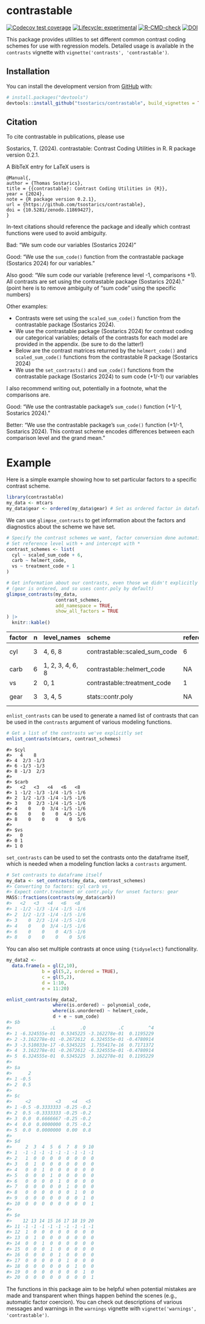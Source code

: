 
<!-- README.md is generated from README.Rmd. Please edit that file -->

# contrastable

<!-- badges: start -->

[![Codecov test
coverage](https://codecov.io/gh/tsostarics/contrastable/branch/main/graph/badge.svg?token=PW2NOWO8NE)](https://codecov.io/gh/tsostarics/contrastable?branch=main)
[![Lifecycle:
experimental](https://img.shields.io/badge/lifecycle-stable-green.svg)](https://lifecycle.r-lib.org/articles/stages.html#stable)
[![R-CMD-check](https://github.com/tsostarics/contrastable/workflows/R-CMD-check/badge.svg)](https://github.com/tsostarics/contrastable/actions)
[![DOI](https://zenodo.org/badge/DOI/10.5281/zenodo.11869428.svg)](https://doi.org/10.5281/zenodo.11869428)

<!-- badges: end -->

This package provides utilities to set different common contrast coding
schemes for use with regression models. Detailed usage is available in
the `contrasts` vignette with `vignette('contrasts', 'contrastable')`.

## Installation

You can install the development version from
[GitHub](https://github.com/) with:

``` r
# install.packages("devtools")
devtools::install_github("tsostarics/contrastable", build_vignettes = TRUE)
```

## Citation

To cite contrastable in publications, please use

Sostarics, T. (2024). contrastable: Contrast Coding Utilities in R. R
package version 0.2.1.

A BibTeX entry for LaTeX users is

    @Manual{,
    author = {Thomas Sostarics},
    title = {{contrastable}: Contrast Coding Utilities in {R}},
    year = {2024},
    note = {R package version 0.2.1},
    url = {https://github.com/tsostarics/contrastable},
    doi = {10.5281/zenodo.11869427},
    }

In-text citations should reference the package and ideally which
contrast functions were used to avoid ambiguity.

Bad: “We sum code our variables (Sostarics 2024)”

Good: “We use the `sum_code()` function from the contrastable package
(Sostarics 2024) for our variables.”

Also good: “We sum code our variable (reference level -1, comparisons
+1). All contrasts are set using the contrastable package (Sostarics
2024).” (point here is to remove ambiguity of “sum code” using the
specific numbers)

Other examples:

- Contrasts were set using the `scaled_sum_code()` function from the
  contrastable package (Sostarics 2024).
- We use the contrastable package (Sostarics 2024) for contrast coding
  our categorical variables; details of the contrasts for each model are
  provided in the appendix. (be sure to do the latter!)
- Below are the contrast matrices returned by the `helmert_code()` and
  `scaled_sum_code()` functions from the contrastable R package
  (Sostarics 2024)
- We use the `set_contrasts()` and `sum_code()` functions from the
  contrastable package (Sostarics 2024) to sum code (+1/-1) our
  variables

I also recommend writing out, potentially in a footnote, what the
comparisons are.

Good: “We use the contrastable package’s `sum_code()` function (+1/-1,
Sostarics 2024).”

Better: “We use the contrastable package’s `sum_code()` function (+1/-1,
Sostarics 2024). This contrast scheme encodes differences between each
comparison level and the grand mean.”

# Example

Here is a simple example showing how to set particular factors to a
specific contrast scheme.

``` r
library(contrastable)
my_data <- mtcars
my_data$gear <- ordered(my_data$gear) # Set as ordered factor in dataframe
```

We can use `glimpse_contrasts` to get information about the factors and
diagnostics about the scheme we have set.

``` r
# Specify the contrast schemes we want, factor conversion done automatically
# Set reference level with + and intercept with *
contrast_schemes <- list(
  cyl ~ scaled_sum_code + 6,
  carb ~ helmert_code,
  vs ~ treatment_code + 1
)

# Get information about our contrasts, even those we didn't explicitly set
# (gear is ordered, and so uses contr.poly by default)
glimpse_contrasts(my_data,
                  contrast_schemes,
                  add_namespace = TRUE,
                  show_all_factors = TRUE
) |>
  knitr::kable()
```

| factor |   n | level_names      | scheme                        | reference | intercept  |
|:-------|----:|:-----------------|:------------------------------|:----------|:-----------|
| cyl    |   3 | 4, 6, 8          | contrastable::scaled_sum_code | 6         | grand mean |
| carb   |   6 | 1, 2, 3, 4, 6, 8 | contrastable::helmert_code    | NA        | grand mean |
| vs     |   2 | 0, 1             | contrastable::treatment_code  | 1         | mean(1)    |
| gear   |   3 | 3, 4, 5          | stats::contr.poly             | NA        | grand mean |

`enlist_contrasts` can be used to generate a named list of contrasts
that can be used in the `contrasts` argument of various modeling
functions.

``` r
# Get a list of the contrasts we've explicitly set
enlist_contrasts(mtcars, contrast_schemes)
```

    #> $cyl
    #>   4    8   
    #> 4  2/3 -1/3
    #> 6 -1/3 -1/3
    #> 8 -1/3  2/3
    #> 
    #> $carb
    #>   <2   <3   <4   <6   <8  
    #> 1 -1/2 -1/3 -1/4 -1/5 -1/6
    #> 2  1/2 -1/3 -1/4 -1/5 -1/6
    #> 3    0  2/3 -1/4 -1/5 -1/6
    #> 4    0    0  3/4 -1/5 -1/6
    #> 6    0    0    0  4/5 -1/6
    #> 8    0    0    0    0  5/6
    #> 
    #> $vs
    #>   0
    #> 0 1
    #> 1 0

`set_contrasts` can be used to set the contrasts onto the dataframe
itself, which is needed when a modeling function lacks a `contrasts`
argument.

``` r
# Set contrasts to dataframe itself
my_data <- set_contrasts(my_data, contrast_schemes)
#> Converting to factors: cyl carb vs
#> Expect contr.treatment or contr.poly for unset factors: gear
MASS::fractions(contrasts(my_data$carb))
#>   <2   <3   <4   <6   <8  
#> 1 -1/2 -1/3 -1/4 -1/5 -1/6
#> 2  1/2 -1/3 -1/4 -1/5 -1/6
#> 3    0  2/3 -1/4 -1/5 -1/6
#> 4    0    0  3/4 -1/5 -1/6
#> 6    0    0    0  4/5 -1/6
#> 8    0    0    0    0  5/6
```

You can also set multiple contrasts at once using `{tidyselect}`
functionality.

``` r
my_data2 <- 
  data.frame(a = gl(2,10),
             b = gl(5,2, ordered = TRUE),
             c = gl(5,2),
             d = 1:10,
             e = 11:20)

enlist_contrasts(my_data2,
                 where(is.ordered) ~ polynomial_code,
                 where(is.unordered) ~ helmert_code,
                 d + e ~ sum_code)
#> $b
#>              .L         .Q            .C         ^4
#> 1 -6.324555e-01  0.5345225 -3.162278e-01  0.1195229
#> 2 -3.162278e-01 -0.2672612  6.324555e-01 -0.4780914
#> 3 -3.510833e-17 -0.5345225  1.755417e-16  0.7171372
#> 4  3.162278e-01 -0.2672612 -6.324555e-01 -0.4780914
#> 5  6.324555e-01  0.5345225  3.162278e-01  0.1195229
#> 
#> $a
#>      2
#> 1 -0.5
#> 2  0.5
#> 
#> $c
#>     <2         <3    <4   <5
#> 1 -0.5 -0.3333333 -0.25 -0.2
#> 2  0.5 -0.3333333 -0.25 -0.2
#> 3  0.0  0.6666667 -0.25 -0.2
#> 4  0.0  0.0000000  0.75 -0.2
#> 5  0.0  0.0000000  0.00  0.8
#> 
#> $d
#>     2  3  4  5  6  7  8  9 10
#> 1  -1 -1 -1 -1 -1 -1 -1 -1 -1
#> 2   1  0  0  0  0  0  0  0  0
#> 3   0  1  0  0  0  0  0  0  0
#> 4   0  0  1  0  0  0  0  0  0
#> 5   0  0  0  1  0  0  0  0  0
#> 6   0  0  0  0  1  0  0  0  0
#> 7   0  0  0  0  0  1  0  0  0
#> 8   0  0  0  0  0  0  1  0  0
#> 9   0  0  0  0  0  0  0  1  0
#> 10  0  0  0  0  0  0  0  0  1
#> 
#> $e
#>    12 13 14 15 16 17 18 19 20
#> 11 -1 -1 -1 -1 -1 -1 -1 -1 -1
#> 12  1  0  0  0  0  0  0  0  0
#> 13  0  1  0  0  0  0  0  0  0
#> 14  0  0  1  0  0  0  0  0  0
#> 15  0  0  0  1  0  0  0  0  0
#> 16  0  0  0  0  1  0  0  0  0
#> 17  0  0  0  0  0  1  0  0  0
#> 18  0  0  0  0  0  0  1  0  0
#> 19  0  0  0  0  0  0  0  1  0
#> 20  0  0  0  0  0  0  0  0  1
```

The functions in this package aim to be helpful when potential mistakes
are made and transparent when things happen behind the scenes (e.g.,
automatic factor coercion). You can check out descriptions of various
messages and warnings in the `warnings` vignette with
`vignette('warnings', 'contrastable')`.
